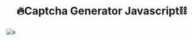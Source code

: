 <h1 align="center"> 🔥Captcha Generator Javascript⛓ </h1>



![a](https://user-images.githubusercontent.com/99351763/161700414-8c337a1d-4cab-4ed4-818f-5ad1ff8e4647.png)

